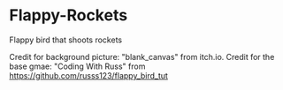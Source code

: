 # Flappy-Rockets
Flappy bird that shoots rockets

Credit for background picture: "blank_canvas" from itch.io.
Credit for the base gmae: "Coding With Russ" from https://github.com/russs123/flappy_bird_tut
